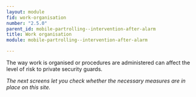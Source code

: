 ```yaml
---
layout: module
fid: work-organisation
number: "2.5.0"
parent_id: mobile-partrolling--intervention-after-alarm
title: Work organisation
module: mobile-partrolling--intervention-after-alarm

---
```

The way work is organised or procedures are administered can affect the level
of risk to private security guards.

_The next screens let you check whether the necessary measures are in place on
this site._


